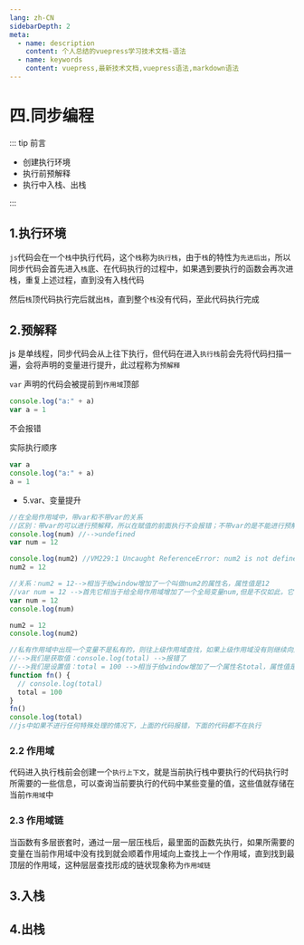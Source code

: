 ```yaml
---
lang: zh-CN
sidebarDepth: 2
meta:
  - name: description
    content: 个人总结的vuepress学习技术文档-语法
  - name: keywords
    content: vuepress,最新技术文档,vuepress语法,markdown语法
---
```


# 四.同步编程

::: tip 前言

- 创建执行环境
- 执行前预解释
- 执行中入栈、出栈

:::

## 1.执行环境

`js`代码会在一个`栈`中执行代码，这个`栈`称为`执行栈`，由于`栈`的特性为`先进后出`，所以同步代码会首先进入`栈`底、在代码执行的过程中，如果遇到要执行的函数会再次进栈，重复上述过程，直到没有入栈代码

然后`栈`顶代码执行完后就出`栈`，直到整个`栈`没有代码，至此代码执行完成

## 2.预解释

js 是单线程，同步代码会从上往下执行，但代码在进入`执行栈`前会先将代码扫描一遍，会将声明的变量进行提升，此过程称为`预解释`

`var` 声明的代码会被提前到`作用域`顶部

```js
console.log("a:" + a)
var a = 1
```

不会报错

实际执行顺序

```js
var a
console.log("a:" + a)
a = 1
```

- 5.var、变量提升

```js
//在全局作用域中，带var和不带var的关系
//区别：带var的可以进行预解释，所以在赋值的前面执行不会报错；不带var的是不能进行预解释，在前面执行会报错
console.log(num) //-->undefined
var num = 12

console.log(num2) //VM229:1 Uncaught ReferenceError: num2 is not defined
num2 = 12

//关系：num2 = 12-->相当于给window增加了一个叫做num2的属性名，属性值是12
//var num = 12 -->首先它相当于给全局作用域增加了一个全局变量num,但是不仅如此，它也相当于给windwo增加了一个属性名num,属性值是12
var num = 12
console.log(num)

num2 = 12
console.log(num2)

//私有作用域中出现一个变量不是私有的，则往上级作用域查找，如果上级作用域没有则继续向上查找，一直找到window为止，如果window下也没有
//-->我们是获取值：console.log(total) -->报错了
//-->我们是设置值：total = 100 -->相当于给window增加了一个属性名total，属性值是100
function fn() {
  // console.log(total)
  total = 100
}
fn()
console.log(total)
//js中如果不进行任何特殊处理的情况下，上面的代码报错，下面的代码都不在执行
```

### 2.2 作用域

代码进入执行栈前会创建一个`执行上下文`，就是当前执行栈中要执行的代码执行时所需要的一些信息，可以查询当前要执行的代码中某些变量的值，这些值就存储在当前`作用域`中

### 2.3 作用域链

当函数有多层嵌套时，通过一层一层压栈后，最里面的函数先执行，如果所需要的变量在当前作用域中没有找到就会顺着作用域向上查找上一个作用域，直到找到最顶层的作用域，这种层层查找形成的链状现象称为`作用域链`

## 3.入栈

## 4.出栈
